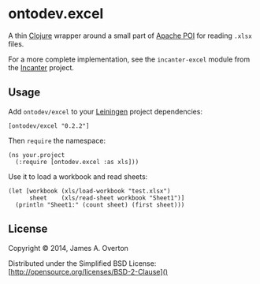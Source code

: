 # ontodev.excel

A thin [Clojure](http://clojure.org) wrapper around a small part of [Apache POI](http://poi.apache.org) for reading `.xlsx` files. 

For a more complete implementation, see the `incanter-excel` module from the [Incanter](https://github.com/liebke/incanter) project.

## Usage

Add `ontodev/excel` to your [Leiningen](http://leiningen.org/) project dependencies:

    [ontodev/excel "0.2.2"]

Then `require` the namespace:

    (ns your.project
      (:require [ontodev.excel :as xls]))

Use it to load a workbook and read sheets:

    (let [workbook (xls/load-workbook "test.xlsx")
          sheet    (xls/read-sheet workbook "Sheet1")]
      (println "Sheet1:" (count sheet) (first sheet)))

## License

Copyright © 2014, James A. Overton

Distributed under the Simplified BSD License: [http://opensource.org/licenses/BSD-2-Clause]()

